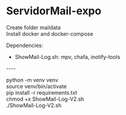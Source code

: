# ServidorMail-expo
Create folder maildata<br>
Install docker and docker-compose

Dependencies:
- ShowMail-Log.sh: mpv, chafa, inotify-tools

----<br>

python -m venv venv <br>
source venv/bin/activate<br>
pip install -r requirements.txt<br>
chmod +x ShowMail-Log-V2.sh<br>
./ShowMail-Log-V2.sh<br>


